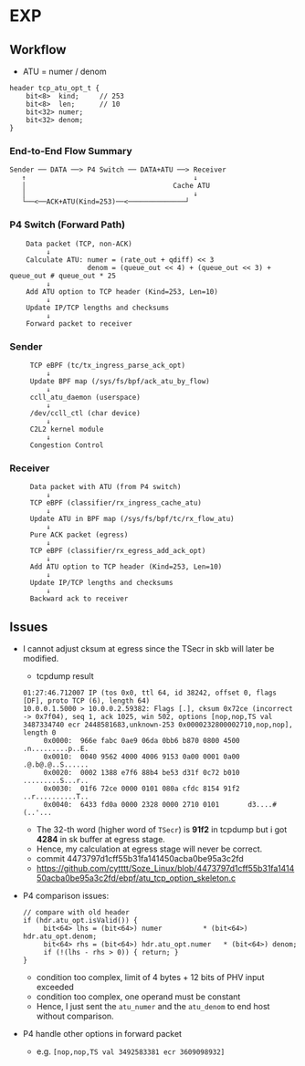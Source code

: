 # EXP

## Workflow
- ATU = numer / denom
```
header tcp_atu_opt_t {
    bit<8>  kind;     // 253
    bit<8>  len;      // 10
    bit<32> numer;
    bit<32> denom;
}

```

### End-to-End Flow Summary
```
Sender ── DATA ──> P4 Switch ── DATA+ATU ──> Receiver
   ↑                                         ↓
   │                                    Cache ATU
   │                                         ↓
   └──<──ACK+ATU(Kind=253)──<──────────────┘
```

### P4 Switch (Forward Path)
```
    Data packet (TCP, non-ACK)
         ↓
    Calculate ATU: numer = (rate_out + qdiff) << 3
                   denom = (queue_out << 4) + (queue_out << 3) + queue_out # queue_out * 25
         ↓
    Add ATU option to TCP header (Kind=253, Len=10)
         ↓
    Update IP/TCP lengths and checksums
         ↓
    Forward packet to receiver
```

### Sender
```
     TCP eBPF (tc/tx_ingress_parse_ack_opt)
         ↓
     Update BPF map (/sys/fs/bpf/ack_atu_by_flow)
         ↓
     ccll_atu_daemon (userspace)
         ↓
     /dev/ccll_ctl (char device)
         ↓
     C2L2 kernel module
         ↓
     Congestion Control
```
### Receiver
```
     Data packet with ATU (from P4 switch)
         ↓
     TCP eBPF (classifier/rx_ingress_cache_atu)
         ↓
     Update ATU in BPF map (/sys/fs/bpf/tc/rx_flow_atu)
         ↓
     Pure ACK packet (egress)
         ↓
     TCP eBPF (classifier/rx_egress_add_ack_opt)
         ↓
     Add ATU option to TCP header (Kind=253, Len=10)
         ↓
     Update IP/TCP lengths and checksums
         ↓
     Backward ack to receiver
```

## Issues

- I cannot adjust cksum at egress since the TSecr in skb will later be modified.
    - tcpdump result
     ```
     01:27:46.712007 IP (tos 0x0, ttl 64, id 38242, offset 0, flags [DF], proto TCP (6), length 64)
     10.0.0.1.5000 > 10.0.0.2.59382: Flags [.], cksum 0x72ce (incorrect -> 0x7f04), seq 1, ack 1025, win 502, options [nop,nop,TS val 3487334740 ecr 2448581683,unknown-253 0x0000232800002710,nop,nop], length 0
          0x0000:  966e fabc 0ae9 06da 0bb6 b870 0800 4500  .n.........p..E.
          0x0010:  0040 9562 4000 4006 9153 0a00 0001 0a00  .@.b@.@..S......
          0x0020:  0002 1388 e7f6 88b4 be53 d31f 0c72 b010  .........S...r..
          0x0030:  01f6 72ce 0000 0101 080a cfdc 8154 91f2  ..r..........T..
          0x0040:  6433 fd0a 0000 2328 0000 2710 0101       d3....#(..'...
     ```
    - The 32-th word (higher word of `TSecr`) is **91f2** in tcpdump but i got **4284** in sk buffer at egress stage.
    - Hence, my calculation at egress stage will never be correct.
    - commit 4473797d1cff55b31fa141450acba0be95a3c2fd
    - https://github.com/cytttt/Soze_Linux/blob/4473797d1cff55b31fa141450acba0be95a3c2fd/ebpf/atu_tcp_option_skeleton.c

- P4 comparison issues:
     ```
     // compare with old header
     if (hdr.atu_opt.isValid()) {
          bit<64> lhs = (bit<64>) numer          * (bit<64>) hdr.atu_opt.denom;
          bit<64> rhs = (bit<64>) hdr.atu_opt.numer   * (bit<64>) denom;
          if (!(lhs - rhs > 0)) { return; }
     }
     ```
     - condition too complex, limit of 4 bytes + 12 bits of PHV input exceeded
     - condition too complex, one operand must be constant
     - Hence, I just sent the `atu_numer` and the `atu_denom` to end host without comparison.
- P4 handle other options in forward packet
     - e.g. `[nop,nop,TS val 3492583381 ecr 3609098932]`

